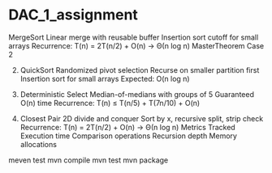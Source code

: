 # DAC_1_assignment
 MergeSort
Linear merge with reusable buffer
Insertion sort cutoff for small arrays
Recurrence: T(n) = 2T(n/2) + O(n) → Θ(n log n)
MasterTheorem Case 2

2. QuickSort
Randomized pivot selection
Recurse on smaller partition first
Insertion sort for small arrays
Expected: O(n log n)

3. Deterministic Select
Median-of-medians with groups of 5
Guaranteed O(n) time
Recurrence: T(n) ≤ T(n/5) + T(7n/10) + O(n)

4. Closest Pair
2D divide and conquer
Sort by x, recursive split, strip check
Recurrence: T(n) = 2T(n/2) + O(n) → Θ(n log n)
Metrics Tracked
Execution time
Comparison operations
Recursion depth
Memory allocations

meven test 
mvn compile
mvn test
mvn package
